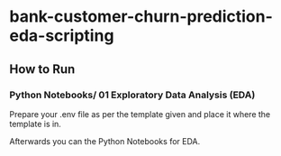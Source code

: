 # bank-customer-churn-prediction-eda-scripting


## How to Run

### Python Notebooks/ 01 Exploratory Data Analysis (EDA)

Prepare your .env file as per the template given and place it where the template is in.

Afterwards you can the Python Notebooks for EDA.

